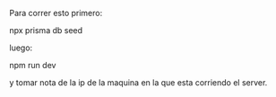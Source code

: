 Para correr esto primero:

npx prisma db seed

luego:

npm run dev

y tomar nota de la ip de la maquina en la que esta corriendo el server.

